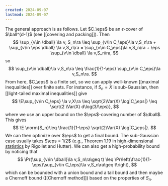 ```yaml
---
created: 2024-09-07
lastmod: 2024-09-07
---
```

The general approach is as follows. Let $C_\eps$ be an $\epsilon$-cover of $\ball^{d-1}$ (see [[covering and packing]]). Then 
$$
\sup_{v\in \dball} \la v, S_n\ra \leq \sup_{v\in C_\eps}\la v,S_n\ra + \sup_{v\in \eps \dball} \la v,S_n\ra = \sup_{v\in C_\eps}\la v,S_n\ra + \eps \sup_{v\in \dball} \la v,S_n\ra,
$$
so
$$
\sup_{v\in \dball}\la v,S_n\ra \leq \frac{1}{1-\eps} \sup_{v\in C_\eps}\la v,S_n\ra.
$$
From here, $C_\eps$ is a finite set, so we can apply well-known [[maximal inequalities]] over finite sets. For instance, if $S_n=X$ is sub-Gaussian, then [[light-tailed maximal inequalities]] give 
$$
\E\sup_{v\in C_\eps} \la v,X\ra \leq \sqrt{2\Var(X) \log|C_\eps|} \leq \sqrt{2 \Var(X) d\log(3/\eps)},
$$
where we use an upper bound on the $\eps$-covering number of $\dball$. This gives 
$$
\E \norm{S_n}\leq \frac{1}{1-\eps} \sqrt{2\Var(X) \log|C_\eps|}.
$$
We can then optimize over $\eps$ to get a final bound. The sub-Gaussian case usually takes $\eps = 1/2$ (e.g., Theorem 1.19 in [high-dimensional statistics](https://arxiv.org/abs/2310.19244) by Rigollet and Hutter). We can also get a high-probability bound by noticing that 
$$
\Pr(\sup_{v\in \dball}\la v,S_n\ra\geq t) \leq \Pr\left(\frac{1}{1-\eps}\sup_{v\in C_\eps}\la v,S_n\ra\geq t\right),
$$
which can be bounded with a union bound and a tail bound and then maybe a Chernoff bound ([[Chernoff method]]) based on the properties of $S_n$.
